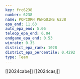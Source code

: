 ```yaml
---
key: frc6238
number: 6238
name: POPCORN PENGUINS 6238
epa_end: 11.63
auto_epa_end: 5.06
teleop_epa_end: 6.04
endgame_epa_end: 0.53
winrate: 0.35
district_epa_rank: 1028
district_epa_percentile: 0.4292
type: Team
---
```

[[2024cabe]]
[[2024casj]]
